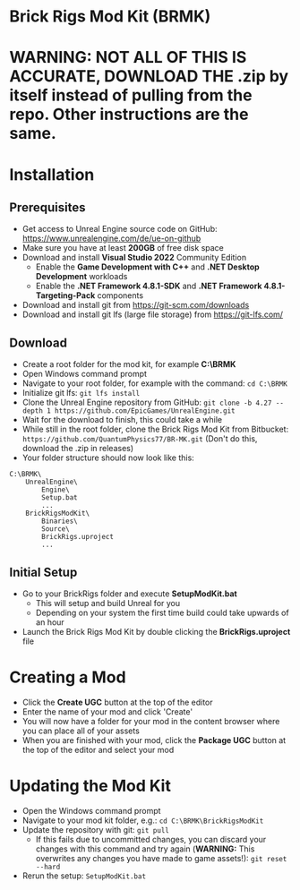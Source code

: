 # Brick Rigs Mod Kit (BRMK)

# WARNING: NOT ALL OF THIS IS ACCURATE, DOWNLOAD THE .zip by itself instead of pulling from the repo. Other instructions are the same.

# Installation

## Prerequisites
- Get access to Unreal Engine source code on GitHub: https://www.unrealengine.com/de/ue-on-github
- Make sure you have at least **200GB** of free disk space
- Download and install **Visual Studio 2022** Community Edition
    - Enable the **Game Development with C++** and **.NET Desktop Development** workloads
    - Enable the **.NET Framework 4.8.1-SDK** and **.NET Framework 4.8.1-Targeting-Pack** components
- Download and install git from https://git-scm.com/downloads
- Download and install git lfs (large file storage) from https://git-lfs.com/

## Download
- Create a root folder for the mod kit, for example **C:\BRMK**
- Open Windows command prompt
- Navigate to your root folder, for example with the command: `cd C:\BRMK`
- Initialize git lfs: `git lfs install`
- Clone the Unreal Engine repository from GitHub: `git clone -b 4.27 --depth 1 https://github.com/EpicGames/UnrealEngine.git`
- Wait for the download to finish, this could take a while
- While still in the root folder, clone the Brick Rigs Mod Kit from Bitbucket: `https://github.com/QuantumPhysics77/BR-MK.git` (Don't do this, download the .zip in releases)
- Your folder structure should now look like this:


```
C:\BRMK\
    UnrealEngine\
        Engine\
        Setup.bat
        ...
    BrickRigsModKit\
        Binaries\
        Source\
        BrickRigs.uproject
        ...
```

## Initial Setup
- Go to your BrickRigs folder and execute **SetupModKit.bat**
    - This will setup and build Unreal for you
    - Depending on your system the first time build could take upwards of an hour
- Launch the Brick Rigs Mod Kit by double clicking the **BrickRigs.uproject** file

# Creating a Mod
- Click the **Create UGC** button at the top of the editor
- Enter the name of your mod and click 'Create'
- You will now have a folder for your mod in the content browser where you can place all of your assets
- When you are finished with your mod, click the **Package UGC** button at the top of the editor and select your mod

# Updating the Mod Kit
- Open the Windows command prompt
- Navigate to your mod kit folder, e.g.: `cd C:\BRMK\BrickRigsModKit`
- Update the repository with git: `git pull`
  - If this fails due to uncommitted changes, you can discard your changes with this command and try again (**WARNING:** This overwrites any changes you have made to game assets!): `git reset --hard`
- Rerun the setup: `SetupModKit.bat`
